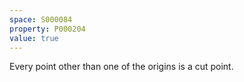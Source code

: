 ```yaml
---
space: S000084
property: P000204
value: true
---
```


Every point other than one of the origins is a cut point.

